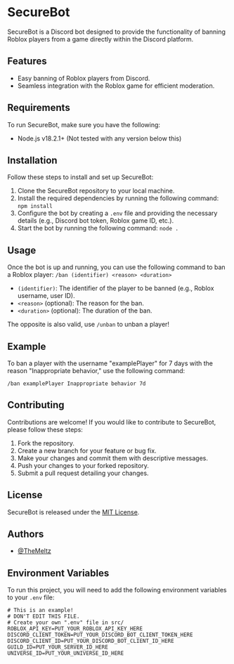 # SecureBot

SecureBot is a Discord bot designed to provide the functionality of banning Roblox players from a game directly within the Discord platform.

## Features

- Easy banning of Roblox players from Discord.
- Seamless integration with the Roblox game for efficient moderation.

## Requirements

To run SecureBot, make sure you have the following:

- Node.js v18.2.1+ (Not tested with any version below this)

## Installation

Follow these steps to install and set up SecureBot:

1. Clone the SecureBot repository to your local machine.
2. Install the required dependencies by running the following command: `npm install`
3. Configure the bot by creating a `.env` file and providing the necessary details (e.g., Discord bot token, Roblox game ID, etc.).
4. Start the bot by running the following command: `node .`

## Usage

Once the bot is up and running, you can use the following command to ban a Roblox player:
`/ban (identifier) <reason> <duration>`

- `(identifier)`: The identifier of the player to be banned (e.g., Roblox username, user ID).
- `<reason>` (optional): The reason for the ban.
- `<duration>` (optional): The duration of the ban.

The opposite is also valid, use `/unban` to unban a player!

## Example

To ban a player with the username "examplePlayer" for 7 days with the reason "Inappropriate behavior," use the following command:

`/ban examplePlayer Inappropriate behavior 7d`


## Contributing

Contributions are welcome! If you would like to contribute to SecureBot, please follow these steps:

1. Fork the repository.
2. Create a new branch for your feature or bug fix.
3. Make your changes and commit them with descriptive messages.
4. Push your changes to your forked repository.
5. Submit a pull request detailing your changes.

## License

SecureBot is released under the [MIT License](LICENSE).

## Authors

- [@TheMeltz](https://www.github.com/TheMeltz)

## Environment Variables

To run this project, you will need to add the following environment variables to your `.env` file:

```
# This is an example!
# DON'T EDIT THIS FILE.
# Create your own ".env" file in src/
ROBLOX_API_KEY=PUT_YOUR_ROBLOX_API_KEY_HERE
DISCORD_CLIENT_TOKEN=PUT_YOUR_DISCORD_BOT_CLIENT_TOKEN_HERE
DISCORD_CLIENT_ID=PUT_YOUR_DISCORD_BOT_CLIENT_ID_HERE
GUILD_ID=PUT_YOUR_SERVER_ID_HERE
UNIVERSE_ID=PUT_YOUR_UNIVERSE_ID_HERE
```
